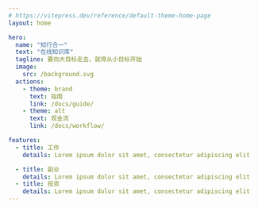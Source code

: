 ```yaml
---
# https://vitepress.dev/reference/default-theme-home-page
layout: home

hero:
  name: "知行合一"
  text: "在线知识库"
  tagline: 要向大目标走去，就得从小目标开始
  image: 
    src: /background.svg
  actions:
    - theme: brand
      text: 指南
      link: /docs/guide/
    - theme: alt
      text: 现金流
      link: /docs/workflow/

features:
  - title: 工作
    details: Lorem ipsum dolor sit amet, consectetur adipiscing elit

  - title: 副业
    details: Lorem ipsum dolor sit amet, consectetur adipiscing elit
  - title: 投资
    details: Lorem ipsum dolor sit amet, consectetur adipiscing elit
---
```


